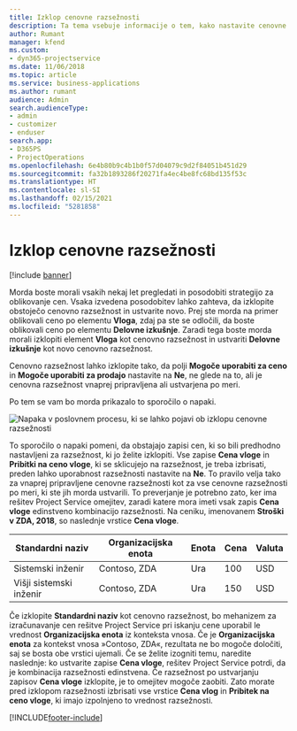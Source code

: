```yaml
---
title: Izklop cenovne razsežnosti
description: Ta tema vsebuje informacije o tem, kako nastavite cenovne razsežnosti v rešitvi Project Service.
author: Rumant
manager: kfend
ms.custom:
- dyn365-projectservice
ms.date: 11/06/2018
ms.topic: article
ms.service: business-applications
ms.author: rumant
audience: Admin
search.audienceType:
- admin
- customizer
- enduser
search.app:
- D365PS
- ProjectOperations
ms.openlocfilehash: 6e4b80b9c4b1b0f57d04079c9d2f84051b451d29
ms.sourcegitcommit: fa32b1893286f20271fa4ec4be8fc68bd135f53c
ms.translationtype: HT
ms.contentlocale: sl-SI
ms.lasthandoff: 02/15/2021
ms.locfileid: "5281858"
---
```

# <a name="turn-off-a-pricing-dimension"></a>Izklop cenovne razsežnosti

[!include [banner](../includes/psa-now-project-operations.md)]

Morda boste morali vsakih nekaj let pregledati in posodobiti strategijo za oblikovanje cen. Vsaka izvedena posodobitev lahko zahteva, da izklopite obstoječo cenovno razsežnost in ustvarite novo. Prej ste morda na primer oblikovali ceno po elementu **Vloga**, zdaj pa ste se odločili, da boste oblikovali ceno po elementu **Delovne izkušnje**. Zaradi tega boste morda morali izklopiti element **Vloga** kot cenovno razsežnost in ustvariti **Delovne izkušnje** kot novo cenovno razsežnost. 

Cenovno razsežnost lahko izklopite tako, da polji **Mogoče uporabiti za ceno** in **Mogoče uporabiti za prodajo** nastavite na **Ne**, ne glede na to, ali je cenovna razsežnost vnaprej pripravljena ali ustvarjena po meri.

Po tem se vam bo morda prikazalo to sporočilo o napaki.

![Napaka v poslovnem procesu, ki se lahko pojavi ob izklopu cenovne razsežnosti](media/Business-Process-Error.png)


To sporočilo o napaki pomeni, da obstajajo zapisi cen, ki so bili predhodno nastavljeni za razsežnost, ki jo želite izklopiti. Vse zapise **Cena vloge** in **Pribitki na ceno vloge**, ki se sklicujejo na razsežnost, je treba izbrisati, preden lahko uporabnost razsežnosti nastavite na **Ne**. To pravilo velja tako za vnaprej pripravljene cenovne razsežnosti kot za vse cenovne razsežnosti po meri, ki ste jih morda ustvarili. To preverjanje je potrebno zato, ker ima rešitev Project Service omejitev, zaradi katere mora imeti vsak zapis **Cena vloge** edinstveno kombinacijo razsežnosti. Na ceniku, imenovanem **Stroški v ZDA, 2018**, so naslednje vrstice **Cena vloge**. 

| Standardni naziv         | Organizacijska enota    |Enota   |Cena  |Valuta  |
| -----------------------|-------------|-------|-------|----------|
| Sistemski inženir|Contoso, ZDA|Ura| 100|USD|
| Višji sistemski inženir|Contoso, ZDA|Ura| 150| USD|


Če izklopite **Standardni naziv** kot cenovno razsežnost, bo mehanizem za izračunavanje cen rešitve Project Service pri iskanju cene uporabil le vrednost **Organizacijska enota** iz konteksta vnosa. Če je **Organizacijska enota** za kontekst vnosa »Contoso, ZDA«, rezultata ne bo mogoče določiti, saj se bosta obe vrstici ujemali. Če se želite izogniti temu, naredite naslednje: ko ustvarite zapise **Cena vloge**, rešitev Project Service potrdi, da je kombinacija razsežnosti edinstvena. Če razsežnost po ustvarjanju zapisov **Cena vloge** izklopite, je to omejitev mogoče zaobiti. Zato morate pred izklopom razsežnosti izbrisati vse vrstice **Cena vlog** in **Pribitek na ceno vloge**, ki imajo izpolnjeno to vrednost razsežnosti.



[!INCLUDE[footer-include](../includes/footer-banner.md)]